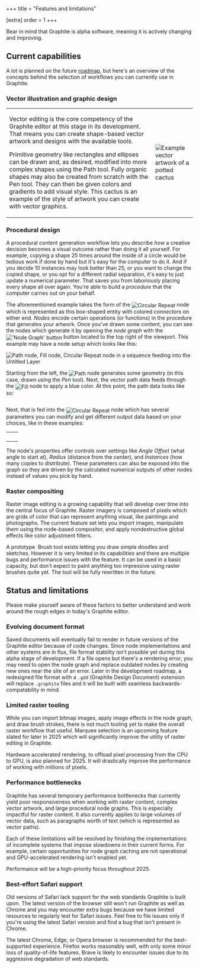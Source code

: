 +++
title = "Features and limitations"

[extra]
order = 1
+++

Bear in mind that Graphite is alpha software, meaning it is actively changing and improving.

## Current capabilities

A lot is planned on the future [roadmap](/features#roadmap), but here's an overview of the concepts behind the selection of workflows you can currently use in Graphite.

### Vector illustration and graphic design

| | |
|-|-|
| <p>Vector editing is the core competency of the Graphite editor at this stage in its development. That means you can create shape-based vector artwork and designs with the available tools.</p><p>Primitive geometry like rectangles and ellipses can be drawn and, as desired, modified into more complex shapes using the Path tool. Fully organic shapes may also be created from scratch with the Pen tool. They can then be given colors and gradients to add visual style. This cactus is an example of the style of artwork you can create with vector graphics.</p> | <img src="https://static.graphite.rs/content/learn/introduction/features-and-limitations/cactus-vector-art.avif" onerror="this.onerror = null; this.src = this.src.replace('.avif', '.png')" alt="Example vector artwork of a potted cactus" style="max-width: unset" /> |

### Procedural design

A procedural content generation workflow lets you describe *how* a creative decision becomes a visual outcome rather than doing it all yourself. For example, copying a shape 25 times around the inside of a circle would be tedious work if done by hand but it's easy for the computer to do it. And if you decide 10 instances may look better than 25, or you want to change the copied shape, or you opt for a different radial separation, it's easy to just update a numerical parameter. That saves you from laboriously placing every shape all over again. You're able to build a *procedure* that the computer carries out on your behalf.

The aforementioned example takes the form of the <img src="https://static.graphite.rs/content/learn/introduction/features-and-limitations/circular-repeat-node__3.avif" onerror="this.onerror = null; this.src = this.src.replace('.avif', '.png')" onload="this.width = this.naturalWidth / 2" style="vertical-align: middle" alt="Circular Repeat" /> node which is represented as this box-shaped entity with colored *connectors* on either end. *Nodes* encode certain operations (or functions) in the procedure that generates your artwork. Once you've drawn some content, you can see the nodes which generate it by opening the *node graph* with the <img src="https://static.graphite.rs/content/learn/introduction/features-and-limitations/node-graph-button.avif" onerror="this.onerror = null; this.src = this.src.replace('.avif', '.png')" onload="this.width = this.naturalWidth / 2" style="vertical-align: middle" alt="'Node Graph' button" /> button located to the top right of the viewport. This example may have a node setup which looks like this:

<p><img src="https://static.graphite.rs/content/learn/introduction/features-and-limitations/path-fill-circular-repeat-layer.avif" onerror="this.onerror = null; this.src = this.src.replace('.avif', '.png')" alt="Path node, Fill node, Circular Repeat node in a sequence feeding into the Untitled Layer" /></p>

Starting from the left, the <img src="https://static.graphite.rs/content/learn/introduction/features-and-limitations/path-node.avif" onerror="this.onerror = null; this.src = this.src.replace('.avif', '.png')" onload="this.width = this.naturalWidth / 2" style="vertical-align: middle" alt="Path" /> node generates some geometry (in this case, drawn using the *Pen* tool). Next, the vector path data feeds through the <img src="https://static.graphite.rs/content/learn/introduction/features-and-limitations/fill-node__2.avif" onerror="this.onerror = null; this.src = this.src.replace('.avif', '.png')" onload="this.width = this.naturalWidth / 2" style="vertical-align: middle" alt="Fill" /> node to apply a blue color. At this point, the path data looks like so:

<p><img src="https://static.graphite.rs/content/learn/introduction/features-and-limitations/blue-arch-shape.avif" onerror="this.onerror = null; this.src = this.src.replace('.avif', '.png')" onload="this.width = this.naturalWidth / 2" alt="" /></p>

Next, that is fed into the <img src="https://static.graphite.rs/content/learn/introduction/features-and-limitations/circular-repeat-node__3.avif" onerror="this.onerror = null; this.src = this.src.replace('.avif', '.png')" onload="this.width = this.naturalWidth / 2" style="vertical-align: middle" alt="Circular Repeat" /> node which has several parameters you can modify and get different output data based on your choices, like in these examples:

<style class="table-1-style">
.table-1-style + table {
	width: auto;
}

.table-1-style + table td {
	vertical-align: middle;
	text-align: center;
}
</style>

| | |
|-|-|
| <img src="https://static.graphite.rs/content/learn/introduction/features-and-limitations/circular-repeat-node-parameters-1__2.avif" onerror="this.onerror = null; this.src = this.src.replace('.avif', '.png')" onload="this.width = this.naturalWidth / 2" alt="" /> | <img src="https://static.graphite.rs/content/learn/introduction/features-and-limitations/circular-repeat-node-output-1.avif" onerror="this.onerror = null; this.src = this.src.replace('.avif', '.png')" onload="this.width = this.naturalWidth / 2" alt="" /> |
| <img src="https://static.graphite.rs/content/learn/introduction/features-and-limitations/circular-repeat-node-parameters-2__2.avif" onerror="this.onerror = null; this.src = this.src.replace('.avif', '.png')" onload="this.width = this.naturalWidth / 2" alt="" /> | <img src="https://static.graphite.rs/content/learn/introduction/features-and-limitations/circular-repeat-node-output-2.avif" onerror="this.onerror = null; this.src = this.src.replace('.avif', '.png')" onload="this.width = this.naturalWidth / 2" alt="" /> |
| <img src="https://static.graphite.rs/content/learn/introduction/features-and-limitations/circular-repeat-node-parameters-3__2.avif" onerror="this.onerror = null; this.src = this.src.replace('.avif', '.png')" onload="this.width = this.naturalWidth / 2" alt="" /> | <img src="https://static.graphite.rs/content/learn/introduction/features-and-limitations/circular-repeat-node-output-3.avif" onerror="this.onerror = null; this.src = this.src.replace('.avif', '.png')" onload="this.width = this.naturalWidth / 2" alt="" /> |
| <img src="https://static.graphite.rs/content/learn/introduction/features-and-limitations/circular-repeat-node-parameters-4__2.avif" onerror="this.onerror = null; this.src = this.src.replace('.avif', '.png')" onload="this.width = this.naturalWidth / 2" alt="" /> | <img src="https://static.graphite.rs/content/learn/introduction/features-and-limitations/circular-repeat-node-output-4.avif" onerror="this.onerror = null; this.src = this.src.replace('.avif', '.png')" onload="this.width = this.naturalWidth / 2" alt="" /> |

The node's properties offer controls over settings like *Angle Offset* (what angle to start at), *Radius* (distance from the center), and *Instances* (how many copies to distribute). These parameters can also be exposed into the graph so they are driven by the calculated numerical outputs of other nodes instead of values you pick by hand.

### Raster compositing

Raster image editing is a growing capability that will develop over time into the central focus of Graphite. Raster imagery is composed of pixels which are grids of color that can represent anything visual, like paintings and photographs. The current feature set lets you import images, manipulate them using the node-based compositor, and apply nondestructive global effects like color adjustment filters.

A prototype <img src="https://static.graphite.rs/content/learn/introduction/features-and-limitations/brush-tool-icon.avif" onerror="this.onerror = null; this.src = this.src.replace('.avif', '.png')" onload="this.width = this.naturalWidth / 2" alt="" style="vertical-align: bottom" /> Brush tool exists letting you draw simple doodles and sketches. However it is very limited in its capabilities and there are multiple bugs and performance issues with the feature. It can be used in a basic capacity, but don't expect to paint anything too impressive using raster brushes quite yet. The tool will be fully rewritten in the future.

## Status and limitations

Please make yourself aware of these factors to better understand and work around the rough edges in today's Graphite editor.

### Evolving document format

Saved documents will eventually fail to render in future versions of the Graphite editor because of code changes. Since node implementations and other systems are in flux, file format stability isn't possible yet during this alpha stage of development. If a file opens but there's a rendering error, you may need to open the node graph and replace outdated nodes by creating new ones near the site of an error. Later in the development roadmap, a redesigned file format with a `.gdd` (Graphite Design Document) extension will replace `.graphite` files and it will be built with seamless backwards-compatability in mind.

### Limited raster tooling

While you can import bitmap images, apply image effects in the node graph, and draw brush strokes, there is not much tooling yet to make the overall raster workflow that useful. Marquee selection is an upcoming feature slated for later in 2025 which will significantly improve the utility of raster editing in Graphite.

Hardware accelerated rendering, to offload pixel processing from the CPU to GPU, is also planned for 2025. It will drastically improve the performance of working with millions of pixels.

### Performance bottlenecks

Graphite has several temporary performance bottlenecks that currently yield poor responsiveness when working with raster content, complex vector artwork, and large procedural node graphs. This is especially impactful for raster content. It also currently applies to large volumes of vector data, such as paragraphs worth of text (which is represented as vector paths).

Each of these limitations will be resolved by finishing the implementations of incomplete systems that impose slowdowns in their current forms. For example, certain opportunities for node graph caching are not operational and GPU-accelerated rendering isn't enabled yet.

Performance will be a high-priority focus throughout 2025.

### Best-effort Safari support

Old versions of Safari lack support for the web standards Graphite is built upon. The latest version of the browser still won't run Graphite as well as Chrome and you may encounter extra bugs because we have limited resources to regularly test for Safari issues. Feel free to file issues only if you're using the latest Safari version and find a bug that isn't present in Chrome.

The latest Chrome, Edge, or Opera browser is recommended for the best-supported experience. Firefox works reasonably well, with only some minor loss of quality-of-life features. Brave is likely to encounter issues due to its aggressive degradation of web standards.
